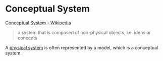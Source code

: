 # Conceptual System

[Conceptual System - Wikipedia](http://en.wikipedia.org/wiki/Conceptual_system)

> a system that is composed of non-physical objects, i.e. ideas or concepts

A [physical system](./physical-system.md) is often represented by a model, which is a conceptual system.
